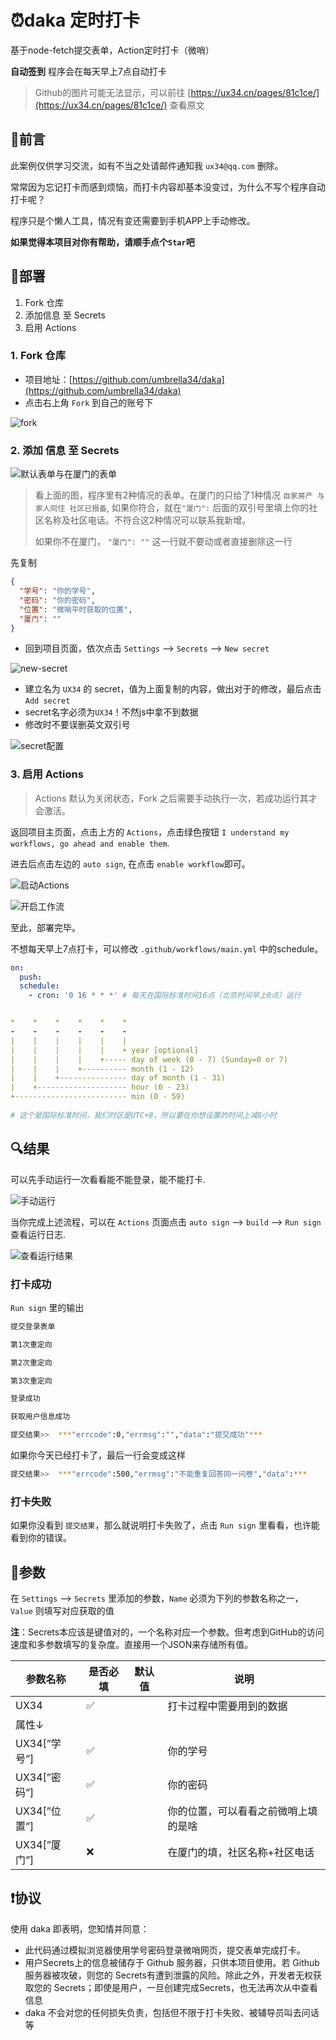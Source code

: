 # ⏰daka 定时打卡
基于node-fetch提交表单，Action定时打卡（微哨） 

**自动签到**  程序会在每天早上7点自动打卡

> Github的图片可能无法显示，可以前往 [https://ux34.cn/pages/81c1ce/](https://ux34.cn/pages/81c1ce/) 查看原文

## 📝前言

此案例仅供学习交流，如有不当之处请邮件通知我 `ux34@qq.com` 删除。

常常因为忘记打卡而感到烦恼，而打卡内容却基本没变过，为什么不写个程序自动打卡呢？

程序只是个懒人工具，情况有变还需要到手机APP上手动修改。

**如果觉得本项目对你有帮助，请顺手点个`Star`吧**

## 📐部署

1. Fork 仓库
2. 添加信息 至 Secrets
3. 启用 Actions

### 1. Fork 仓库

- 项目地址：[https://github.com/umbrella34/daka](https://github.com/umbrella34/daka)
- 点击右上角 `Fork` 到自己的账号下

![fork](https://gitee.com/umbrella34/blogImage/raw/master/img/qpXowZmIWeEUyrJ.png)

### 2. 添加 信息 至 Secrets

![默认表单与在厦门的表单](https://gitee.com/umbrella34/blogImage/raw/master/img/image-20210125193708385.png)

> 看上面的图，程序里有2种情况的表单。在厦门的只给了1种情况 `自家房产 与家人同住 社区已报备`, 如果你符合，就在`"厦门":` 后面的双引号里填上你的社区名称及社区电话。不符合这2种情况可以联系我新增。
>
> 如果你不在厦门， `"厦门": ""` 这一行就不要动或者直接删除这一行

先复制

```json
{
  "学号": "你的学号",
  "密码": "你的密码",
  "位置": "微哨平时获取的位置",
  "厦门": ""
}
```

- 回到项目页面，依次点击 `Settings` --> `Secrets` --> `New secret`

![new-secret](https://gitee.com/umbrella34/blogImage/raw/master/img/sxTuBFtRvzSgUaA.png)

- 建立名为 `UX34` 的 secret，值为上面复制的内容，做出对于的修改，最后点击`Add secret`
- secret名字必须为`UX34`！不然js中拿不到数据
- 修改时不要误删英文双引号

![secret配置](https://gitee.com/umbrella34/blogImage/raw/master/img/image-20210125143311613.png)

### 3. 启用 Actions

> Actions 默认为关闭状态，Fork 之后需要手动执行一次，若成功运行其才会激活。

返回项目主页面，点击上方的 `Actions`，点击绿色按钮 `I understand my workflows, go ahead and enable them`. 

进去后点击左边的 `auto sign`, 在点击 `enable workflow`即可。

![启动Actions](https://gitee.com/umbrella34/blogImage/raw/master/img/image-20210125195239213.png)

![开启工作流](https://gitee.com/umbrella34/blogImage/raw/master/img/image-20210125210230591.png)

至此，部署完毕。

不想每天早上7点打卡，可以修改 `.github/workflows/main.yml`  中的schedule。

```yaml
on:
  push:
  schedule:
    - cron: '0 16 * * *' # 每天在国际标准时间16点（北京时间早上0点）运行


*    *    *    *    *    *
-    -    -    -    -    -
|    |    |    |    |    |
|    |    |    |    |    + year [optional]
|    |    |    |    +----- day of week (0 - 7) (Sunday=0 or 7)
|    |    |    +---------- month (1 - 12)
|    |    +--------------- day of month (1 - 31)
|    +-------------------- hour (0 - 23)
+------------------------- min (0 - 59)
 
# 这个是国际标准时间，我们时区是UTC+8，所以要在你想设置的时间上减8小时
```

## 🔍结果

可以先手动运行一次看看能不能登录，能不能打卡.

![手动运行](https://gitee.com/umbrella34/blogImage/raw/master/img/image-20210125215418205.png)

当你完成上述流程，可以在 `Actions` 页面点击 `auto sign` --> `build` --> `Run sign` 查看运行日志.

![查看运行结果](https://gitee.com/umbrella34/blogImage/raw/master/img/image-20210125212841095.png)


### 打卡成功

`Run sign` 里的输出

```sh
提交登录表单

第1次重定向

第2次重定向

第3次重定向

登录成功

获取用户信息成功

提交结果>>  ***"errcode":0,"errmsg":"","data":"提交成功"***
```

如果你今天已经打卡了，最后一行会变成这样

```sh
提交结果>>  ***"errcode":500,"errmsg":"不能重复回答同一问卷","data":***
```

### 打卡失败

如果你没看到 `提交结果`，那么就说明打卡失败了，点击  `Run sign` 里看看，也许能看到你的错误。

## 🧬参数

在 `Settings` --> `Secrets` 里添加的参数，`Name` 必须为下列的参数名称之一，`Value` 则填写对应获取的值

**注**：Secrets本应该是键值对的，一个名称对应一个参数。但考虑到GitHub的访问速度和多参数填写的复杂度。直接用一个JSON来存储所有值。

| 参数名称     | 是否必填 | 默认值 | 说明                                 |
| ------------ | -------- | ------ | ------------------------------------ |
| UX34         | ✅        |        | 打卡过程中需要用到的数据             |
| 属性↓        |          |        |                                      |
| UX34[”学号“] | ✅        |        | 你的学号                             |
| UX34[”密码“] | ✅        |        | 你的密码                             |
| UX34[”位置“] | ✅        |        | 你的位置，可以看看之前微哨上填的是啥 |
| UX34[”厦门“] | ❌        |        | 在厦门的填，社区名称+社区电话        |

## ❗️协议

使用 daka 即表明，您知情并同意：

- 此代码通过模拟浏览器使用学号密码登录微哨网页，提交表单完成打卡。
- 用户Secrets上的信息被储存于 Github 服务器，只供本项目使用。若 Github 服务器被攻破，则您的 Secrets有遭到泄露的风险。除此之外，开发者无权获取您的 Secrets；即使是用户，一旦创建完成Secrets，也无法再次从中查看信息
- daka 不会对您的任何损失负责，包括但不限于打卡失败、被辅导员叫去问话等